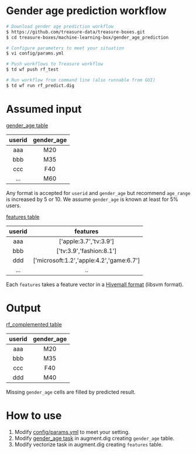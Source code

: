 # Gender age prediction workflow

```sh
# Download gender age prediction workflow
$ https://github.com/treasure-data/treasure-boxes.git
$ cd treasure-boxes/machine-learning-box/gender_age_prediction

# Configure parameters to meet your situation
$ vi config/params.yml

# Push workflows to Treasure workflow
$ td wf push rf_test

# Run workflow from command line (also runnable from GUI)
$ td wf run rf_predict.dig
```

# Assumed input

[gender_age table](https://github.com/treasure-data/treasure-boxes/blob/master/machine-learning-box/gender_age_prediction/augment.dig#L19)

|userid|gender_age|
|:-:|:-:|
|aaa|M20|
|bbb|M35|
|ccc|F40|
|...|M60|

Any format is accepted for `userid` and `gender_age` but recommend `age_range` is increased by 5 or 10.
We assume `gender_age` is known at least for 5% users.

[features table](https://github.com/treasure-data/treasure-boxes/blob/master/machine-learning-box/gender_age_prediction/augment.dig#L37)

|userid|features|
|:-:|:-:|
|aaa|['apple:3.7','tv:3.9']|
|bbb|['tv:3.9','fashion:8.1']|
|ddd|['microsoft:1.2','apple:4.2','game:6.7']|
|...|..|

Each `features` takes a feature vector in a [Hivemall format](http://hivemall.apache.org/userguide/getting_started/input-format.html#features-format-for-classification-and-regression) (libsvm format).

# Output

[rf_complemented table](https://github.com/treasure-data/treasure-boxes/blob/master/machine-learning-box/gender_age_prediction/rf_predict.dig#L112)

|userid|gender_age|
|:-:|:-:|
|aaa|M20|
|bbb|M35|
|ccc|F40|
|ddd|M40|

Missing `gender_age` cells are filled by predicted result.

# How to use

1. Modify [config/params.yml](https://github.com/treasure-data/treasure-boxes/blob/master/machine-learning-box/gender_age_prediction/config/params.yml) to meet your setting.
2. Modify [gender_age task](https://github.com/treasure-data/treasure-boxes/blob/master/machine-learning-box/gender_age_prediction/augment.dig#L19) in augment.dig creating `gender_age` table.
3. Modify vectorize task in augment.dig creating `features` table.

